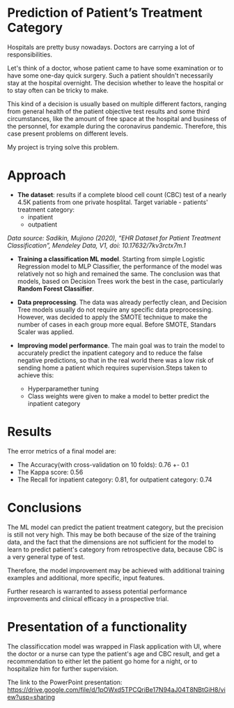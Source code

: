 # Prediction of Patient’s Treatment Category
Hospitals are pretty busy nowadays. Doctors are carrying a lot of responsibilities.

Let's think of a doctor, whose patient came to have some examination or to have some one-day quick surgery. Such a patient shouldn't necessarily stay at the hospital overnight.
The decision whether to leave the hospital or to stay often can be tricky to make. 

This kind of a decision is usually based on multiple different factors, ranging from general health of the patient objective test results and some third circumstances,
like the amount of free space at the hospital and business of the personnel, for example during the coronavirus pandemic.
Therefore, this case present problems on different levels.


My project is trying solve this problem. 

# Approach

- **The dataset**: results if a complete blood cell count (CBC) test of a nearly 4.5K patients from one private hosplital. Target variable - patients' treatment category:
  - inpatient
  - outpatient
  
*Data source: Sadikin, Mujiono (2020), “EHR Dataset for Patient Treatment Classification”, Mendeley Data, V1, doi: 10.17632/7kv3rctx7m.1*
- **Training a classification ML model**. Starting from simple Logistic Regression model to MLP Classifier, the performance of the model was relatively not so high and remained the same.
The conclusion was that models, based on Decision Trees work the best in the case, particularly **Random Forest Classifier**.

- **Data preprocessing**. The data was already perfectly clean, and Decision Tree models usually do not require any specific data preprocessing.
However, was decided to apply the SMOTE technique to make the number of cases in each group more equal. Before SMOTE, Standars Scaler was applied.

- **Improving model performance**. The main goal was to train the model to accurately predict the inpatient category and to reduce the false negative predictions, 
so that in the real world there was a low risk of sending home a patient which requires supervision.Steps taken to achieve this:
  - Hyperparamether tuning
  - Class weights were given to make a model to better predict the inpatient category
  
# Results

The error metrics of a final model are:

  - The Accuracy(with cross-validation on 10 folds): 0.76 +- 0.1
  - The Kappa score: 0.56
  - The Recall for inpatient category: 0.81, for outpatient category: 0.74
  
# Conclusions

The ML model can predict the patient treatment category, but the precision is still not very high. This may be both because of the size of the training data,
and the fact that the dimensions are not sufficient for the model to learn to predict patient's category from retrospective data, because CBC is a very general type of test.

Therefore, the model improvement may be achieved with additional training examples and additional, more specific, input features.

Further research is warranted to assess potential performance improvements and clinical efficacy in a prospective trial.

# Presentation of a functionality

The classificcation model was wrapped in Flask application with UI, where the doctor or a nurse can type the patient's age and CBC result, and get a recommendation to either let the patient go home for a night, or to hospitalize him for further supervision.

The link to the PowerPoint presentation: https://drive.google.com/file/d/1pOWxd5TPCQriBe17N94aJ04T8NBtGiH8/view?usp=sharing
